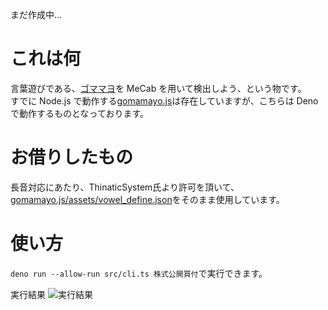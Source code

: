 まだ作成中...

# これは何

言葉遊びである、[ゴママヨ](https://thinaticsystem.com/glossary/gomamayo/)を MeCab を用いて検出しよう、という物です。  
すでに Node.js で動作する[gomamayo.js](https://github.com/ThinaticSystem/gomamayo.js)は存在していますが、こちらは Deno で動作するものとなっております。

# お借りしたもの

長音対応にあたり、ThinaticSystem氏より許可を頂いて、[gomamayo.js/assets/vowel_define.json](https://github.com/ThinaticSystem/gomamayo.js/blob/main/assets/vowel_define.json)をそのまま使用しています。

# 使い方

`deno run --allow-run src/cli.ts 株式公開買付`で実行できます。

実行結果
![実行結果](https://misskey.na2na.dev/media/media/fefc29f7-05a6-4364-8f6a-f56f5ad0340f.png)